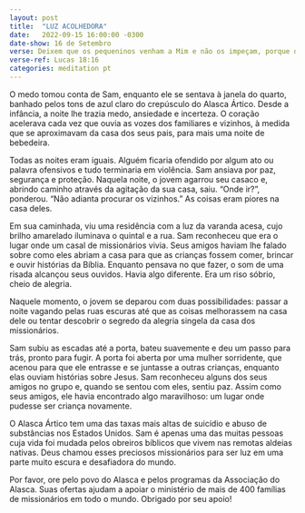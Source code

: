 ```yaml
---
layout: post
title:  "LUZ ACOLHEDORA"
date:   2022-09-15 16:00:00 -0300
date-show: 16 de Setembro
verse: Deixem que os pequeninos venham a Mim e não os impeçam, porque dos tais é o Reino de Deus.
verse-ref: Lucas 18:16
categories: meditation pt
---
```



O medo tomou conta de Sam, enquanto ele se sentava à janela do quarto, banhado pelos tons de azul claro do crepúsculo do Alasca Ártico. Desde a infância, a noite lhe trazia medo, ansiedade e incerteza. O coração acelerava cada vez que ouvia as vozes dos familiares e vizinhos, à medida que se aproximavam da casa dos seus pais, para mais uma noite de bebedeira.

Todas as noites eram iguais. Alguém ficaria ofendido por algum ato ou palavra ofensivos e tudo terminaria em violência. Sam ansiava por paz, segurança e proteção. Naquela noite, o jovem agarrou seu casaco e, abrindo caminho através da agitação da sua casa, saiu. “Onde ir?”, ponderou. “Não adianta procurar os vizinhos.” As coisas eram piores na casa deles.

Em sua caminhada, viu uma residência com a luz da varanda acesa, cujo brilho amarelado iluminava o quintal e a rua. Sam reconheceu que era o lugar onde um casal de missionários vivia. Seus amigos haviam lhe falado sobre como eles abriam a casa para que as crianças fossem comer, brincar e ouvir histórias da Bíblia. Enquanto pensava no que fazer, o som de uma risada alcançou seus ouvidos. Havia algo diferente. Era um riso sóbrio, cheio de alegria.

Naquele momento, o jovem se deparou com duas possibilidades: passar a noite vagando pelas ruas escuras até que as coisas melhorassem na casa dele ou tentar descobrir o segredo da alegria singela da casa dos missionários.

Sam subiu as escadas até a porta, bateu suavemente e deu um passo para trás, pronto para fugir. A porta foi aberta por uma mulher sorridente, que acenou para que ele entrasse e se juntasse a outras crianças, enquanto elas ouviam histórias sobre Jesus. Sam reconheceu alguns dos seus amigos no grupo e, quando se sentou com eles, sentiu paz. Assim como seus amigos, ele havia encontrado algo maravilhoso: um lugar onde pudesse ser criança novamente.

O Alasca Ártico tem uma das taxas mais altas de suicídio e abuso de substâncias nos Estados Unidos. Sam é apenas uma das muitas pessoas cuja vida foi mudada pelos obreiros bíblicos que vivem nas remotas aldeias nativas. Deus chamou esses preciosos missionários para ser luz em uma parte muito escura e desafiadora do mundo.

Por favor, ore pelo povo do Alasca e pelos programas da Associação do Alasca. Suas ofertas ajudam a apoiar o ministério de mais de 400 famílias de missionários em todo o mundo. Obrigado por seu apoio!

